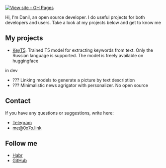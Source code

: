 [![View site - GH Pages](https://img.shields.io/badge/View_site-0x7o.link-2ea44f?style=for-the-badge)](https://0x7o.link/)

Hi, I'm Danil, an open source developer. I do useful projects for both developers and users. Take a look at my projects below and get to know me

## My projects
- [KeyT5](https://0x7o.link/keyt5/). Trained T5 model for extracting keywords from text. Only the Russian language is supported. The model is freely available on huggingface

in dev

- ??? Linking models to generate a picture by text description
- ??? Minimalistic news agrigator with personalizer. No open source

## Contact
If you have any questions or suggestions, write here:

- [Telegram](https://t.me/hljwi)
- [me@0x7o.link](mailto:me@0x7o.link)

## Follow me
- [Habr](https://habr.com/ru/users/0x7o/)
- [GitHub](https://github.com/0x7o)
